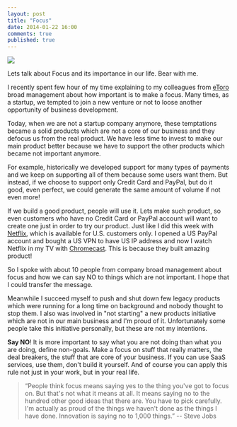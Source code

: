 ```yaml
---
layout: post
title: "Focus"
date: 2014-01-22 16:00
comments: true
published: true
---
```


![](/images/focus.jpg)

Lets talk about Focus and its importance in our life. Bear with me.

I recently spent few hour of my time explaining to my colleagues from [eToro](http://www.etoro.com/) broad management about how important is to make a focus. Many times, as a startup, we tempted to join a new venture or not to loose another opportunity of business development.

Today, when we are not a startup company anymore, these temptations became a solid products which are not a core of our business and they defocus us from the real product. We have less time to invest to make our main product better because we have to support the other products which became not important anymore.

For example, historically we developed support for many types of payments and we keep on supporting all of them because some users want them. But instead, if we choose to support only Credit Card and PayPal, but do it good, even perfect, we could generate the same amount of volume if not even more!

If we build a good product, people will use it. Lets make such product, so even customers who have no Credit Card or PayPal account will want to create one just in order to try our product. Just like I did this week with [Netflix](netflix.com), which is available for U.S. customers only. I opened a US PayPal account and bought a US VPN to have US IP address and now I watch Netflix in my TV with [Chromecast](http://www.google.com/intl/en/chrome/devices/chromecast/). This is because they built amazing product! 

So I spoke with about 10 people from company broad management about focus and how we can say NO to things which are not important. I hope that I could transfer the message.

Meanwhile I succeed myself to push and shut down few legacy products which were running for a long time on background and nobody thought to stop them. I also was involved in "not starting" a new products initiative which are not in our main business and I'm proud of it. Unfortunately some people take this initiative personally, but these are not my intentions.

**Say NO**! It is more important to say what you are not doing than what you are doing, define non-goals. Make a focus on stuff that really matters, the deal breakers, the stuff that are core of your business. If you can use SaaS services, use them, don't build it yourself. And of course you can apply this rule not just in your work, but in your real life.

> “People think focus means saying yes to the thing you've got to focus on. But that's not what it means at all. It means saying no to the hundred other good ideas that there are. You have to pick carefully. I'm actually as proud of the things we haven't done as the things I have done. Innovation is saying no to 1,000 things.” -- Steve Jobs